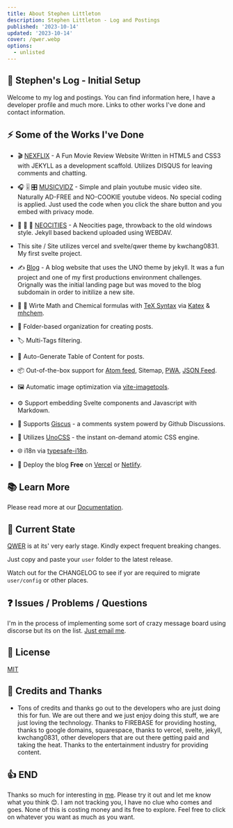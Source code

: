```yaml
---
title: About Stephen Littleton
description: Stephen Littleton - Log and Postings
published: '2023-10-14'
updated: '2023-10-14'
cover: /qwer.webp
options:
  - unlisted
---
```


## 🎉 Stephen's Log - Initial Setup

Welcome to my log and postings. You can find information here, I have a developer profile and much more. Links to other works I've done and contact information.

## ⚡ Some of the Works I've Done

- 🎬 [NEXFLIX](https://nexflix.stephenlittleton.com/intro.html) - A Fun Movie Review Website Written in HTML5 and CSS3 with JEKYLL as a development scaffold. Utilizes DISQUS for leaving comments and chatting. 

- 🎧 🎚 🎛 [MUSICVIDZ](https://musicvidz.stephenlittleton.com/) - Simple and plain youtube music video site. Naturally AD-FREE and NO-COOKIE youtube videos. No special coding is applied. Just used the code when you click the share button and you embed with privacy mode. 

- 🧮 📱 🧪 [NEOCITIES](https://stephen730.neocities.org) - A Neocities page, throwback to the old windows style. Jekyll based backend uploaded using WEBDAV. 

-  This site / Site utilizes vercel and svelte/qwer theme by kwchang0831. My first svelte project.

- ✍️ [Blog](https://blog.stephenlittleton.com) - A blog website that uses the UNO theme by jekyll. It was a fun project and one of my first productions environment challenges. Orignally was the initial landing page but was moved to the blog subdomain in order to initilize a new site.

- 🧮 🧪 Wirte Math and Chemical formulas with [TeX Syntax](https://www.math.brown.edu/johsilve/ReferenceCards/TeXRefCard.v1.5.pdf) via [Katex](https://katex.org/) & [mhchem](https://mhchem.github.io/MathJax-mhchem/).

- 📁 Folder-based organization for creating posts.

- 🏷️ Multi-Tags filtering.

- 📄 Auto-Generate Table of Content for posts.

- 📦 Out-of-the-box support for [Atom feed](https://validator.w3.org/feed/docs/atom.html), Sitemap, [PWA](https://web.dev/progressive-web-apps/), [JSON Feed](https://www.jsonfeed.org/).

- 🖼️ Automatic image optimization via [vite-imagetools](https://github.com/JonasKruckenberg/imagetools).

- ⚙️ Support embedding Svelte components and Javascript with Markdown.

- 💬 Supports [Giscus](https://github.com/giscus/giscus) - a comments system powerd by Github Discussions.

- 💄 Utilizes [UnoCSS](https://github.com/unocss/unocss) - the instant on-demand atomic CSS engine.

- 🌐 i18n via [typesafe-i18n](https://github.com/ivanhofer/typesafe-i18n).

- 🚀 Deploy the blog **Free** on [Vercel](https://vercel.com/) or [Netlify](https://Netlify.com/).

## 📚 Learn More

Please read more at our [Documentation](https://docs-svelte-qwer.vercel.app/).

## 👷 Current State

[QWER](https://github.com/kwchang0831/svelte-QWER) is at its' very early stage. Kindly expect frequent breaking changes.

Just copy and paste your `user` folder to the latest release.

Watch out for the CHANGELOG to see if yor are required to migrate `user/config` or other places.

## ❓ Issues / Problems / Questions

I'm in the process of implementing some sort of crazy message board using discorse but its on the list. [Just email me](mailto:stephen@stephenlittleton.com).

## 📝 License

[MIT](https://github.com/kwchang0831/svelte-QWER/blob/main/LICENSE)

## 🙏 Credits and Thanks

- Tons of credits and thanks go out to the developers who are just doing this for fun. We are out there and we just enjoy doing this stuff, we are just loving the technology. Thanks to FIREBASE for providing hosting, thanks to google domains, squarespace, thanks to vercel, svelte, jekyll, kwchang0831, other developers that are out there getting paid and taking the heat. Thanks to the entertainment industry for providing content. 

## 👍 END

Thanks so much for interesting in [me](https://flickr.com/stephen730). Please try it out and let me know what you think 😊. I am not tracking you, I have no clue who comes and goes. None of this is costing money and its free to explore. Feel free to click on whatever you want as much as you want.
